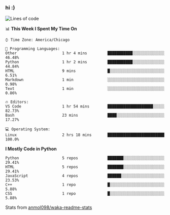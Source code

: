 ### hi :)

<!--START_SECTION:waka-->
![Lines of code](https://img.shields.io/badge/From%20Hello%20World%20I%27ve%20Written-773517%20lines%20of%20code-blue)

📊 **This Week I Spent My Time On** 

```text
⌚︎ Time Zone: America/Chicago

💬 Programming Languages: 
Other                    1 hr 4 mins         ███████████░░░░░░░░░░░░░░   46.48% 
Python                   1 hr 2 mins         ███████████░░░░░░░░░░░░░░   44.84% 
HTML                     9 mins              █░░░░░░░░░░░░░░░░░░░░░░░░   6.51% 
Markdown                 1 min               ░░░░░░░░░░░░░░░░░░░░░░░░░   0.98% 
Text                     1 min               ░░░░░░░░░░░░░░░░░░░░░░░░░   0.86%

🔥 Editors: 
VS Code                  1 hr 54 mins        ████████████████████░░░░░   82.73% 
Bash                     23 mins             ████░░░░░░░░░░░░░░░░░░░░░   17.27%

💻 Operating System: 
Linux                    2 hrs 18 mins       █████████████████████████   100.0%

```

**I Mostly Code in Python** 

```text
Python                   5 repos             ███████░░░░░░░░░░░░░░░░░░   29.41% 
HTML                     5 repos             ███████░░░░░░░░░░░░░░░░░░   29.41% 
JavaScript               4 repos             ██████░░░░░░░░░░░░░░░░░░░   23.53% 
C++                      1 repo              █░░░░░░░░░░░░░░░░░░░░░░░░   5.88% 
CSS                      1 repo              █░░░░░░░░░░░░░░░░░░░░░░░░   5.88%

```



<!--END_SECTION:waka-->

Stats from [anmol098/waka-readme-stats](https://github.com/anmol098/waka-readme-stats)
